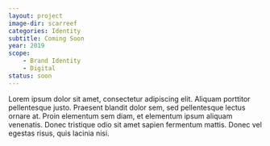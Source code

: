 ```yaml
---
layout: project
image-dir: scarreef
categories: Identity
subtitle: Coming Soon
year: 2019
scope: 
    - Brand Identity
    - Digital
status: soon
---
```


Lorem ipsum dolor sit amet, consectetur adipiscing elit. Aliquam porttitor pellentesque justo. Praesent blandit dolor sem, sed pellentesque lectus ornare at. Proin elementum sem diam, et elementum ipsum aliquam venenatis. Donec tristique odio sit amet sapien fermentum mattis. Donec vel egestas risus, quis lacinia nisi.